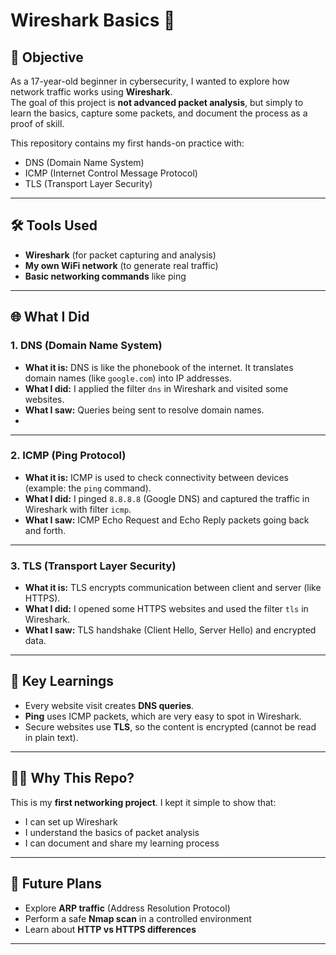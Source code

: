 # Wireshark Basics 🚀

## 📖 Objective
As a 17-year-old beginner in cybersecurity, I wanted to explore how network traffic works using **Wireshark**.  
The goal of this project is **not advanced packet analysis**, but simply to learn the basics, capture some packets, and document the process as a proof of skill.

This repository contains my first hands-on practice with:
- DNS (Domain Name System)
- ICMP (Internet Control Message Protocol)
- TLS (Transport Layer Security)

---

## 🛠️ Tools Used
- **Wireshark** (for packet capturing and analysis)
- **My own WiFi network** (to generate real traffic)
- **Basic networking commands** like ping

---

## 🌐 What I Did

### 1. DNS (Domain Name System)
- **What it is:** DNS is like the phonebook of the internet. It translates domain names (like `google.com`) into IP addresses.  
- **What I did:** I applied the filter `dns` in Wireshark and visited some websites.  
- **What I saw:** Queries being sent to resolve domain names.
- 

---

### 2. ICMP (Ping Protocol)
- **What it is:** ICMP is used to check connectivity between devices (example: the `ping` command).  
- **What I did:** I pinged `8.8.8.8` (Google DNS) and captured the traffic in Wireshark with filter `icmp`.  
- **What I saw:** ICMP Echo Request and Echo Reply packets going back and forth.  

---

### 3. TLS (Transport Layer Security)
- **What it is:** TLS encrypts communication between client and server (like HTTPS).  
- **What I did:** I opened some HTTPS websites and used the filter `tls` in Wireshark.  
- **What I saw:** TLS handshake (Client Hello, Server Hello) and encrypted data.  

---

## 📌 Key Learnings
- Every website visit creates **DNS queries**.  
- **Ping** uses ICMP packets, which are very easy to spot in Wireshark.  
- Secure websites use **TLS**, so the content is encrypted (cannot be read in plain text).  

---

## 🧑‍💻 Why This Repo?
This is my **first networking project**. I kept it simple to show that:
- I can set up Wireshark
- I understand the basics of packet analysis
- I can document and share my learning process

---

## 🚀 Future Plans
- Explore **ARP traffic** (Address Resolution Protocol)  
- Perform a safe **Nmap scan** in a controlled environment  
- Learn about **HTTP vs HTTPS differences**

---


